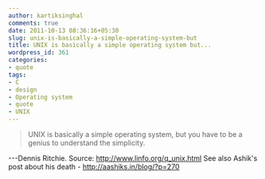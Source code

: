 ```yaml
---
author: kartiksinghal
comments: true
date: 2011-10-13 08:36:16+05:30
slug: unix-is-basically-a-simple-operating-system-but
title: UNIX is basically a simple operating system but...
wordpress_id: 361
categories:
- quote
tags:
- C
- design
- Operating system
- quote
- UNIX
---
```


> UNIX is basically a simple operating system, but you have to be a genius to understand the simplicity.

---Dennis Ritchie. Source: http://www.linfo.org/q_unix.html See also Ashik's post about his death - http://aashiks.in/blog/?p=270
